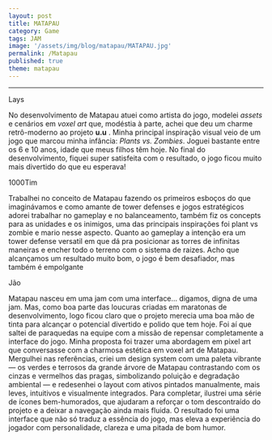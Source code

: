 ```yaml
---
layout: post
title: MATAPAU
category: Game
tags: JAM
image: '/assets/img/blog/matapau/MATAPAU.jpg'
permalink: /Matapau
published: true
theme: matapau
---
```


---
Lays

No desenvolvimento de Matapau atuei como artista do jogo, modelei *assets* e cenários em *voxel art* que, modéstia à parte, achei que deu um charme retrô-moderno ao  projeto **u.u** . Minha principal inspiração visual veio de um jogo que marcou minha infância: *Plants vs. Zombies*. Joguei bastante entre os 6 e 10 anos, idade que meus filhos têm hoje. No final do desenvolvimento, fiquei super satisfeita com o resultado, o jogo ficou muito mais divertido do que eu esperava!

1000Tim

Trabalhei no conceito de Matapau fazendo os primeiros esboços do que imaginávamos e como amante de tower defenses e jogos estratégicos adorei trabalhar no gameplay e no balanceamento, também fiz os concepts para as unidades e os inimigos, uma das principais inspirações foi plant vs zombie e mario nesse aspecto. Quanto ao gameplay a intenção era um tower defense versatil em que dá pra posicionar as torres de infinitas maneiras e encher todo o terreno com o sistema de raizes. Acho que alcançamos um resultado muito bom, o jogo é bem desafiador, mas também é empolgante

Jão

Matapau nasceu em uma jam com uma interface... digamos, digna de uma jam. Mas, como boa parte das loucuras criadas em maratonas de desenvolvimento, logo ficou claro que o projeto merecia uma boa mão de tinta para alcançar o potencial divertido e polido que tem hoje. Foi aí que saltei de paraquedas na equipe com a missão de repensar completamente a interface do jogo. Minha proposta foi trazer uma abordagem em pixel art que conversasse com a charmosa estética em voxel art de Matapau. Mergulhei nas referências, criei um design system com uma paleta vibrante — os verdes e terrosos da grande árvore de Matapau contrastando com os cinzas e vermelhos das pragas, simbolizando poluição e degradação ambiental — e redesenhei o layout com ativos pintados manualmente, mais leves, intuitivos e visualmente integrados. Para completar, ilustrei uma série de ícones bem-humorados, que ajudaram a reforçar o tom descontraído do projeto e a deixar a navegação ainda mais fluida. O resultado foi uma interface que não só traduz a essência do jogo, mas eleva a experiência do jogador com personalidade, clareza e uma pitada de bom humor.